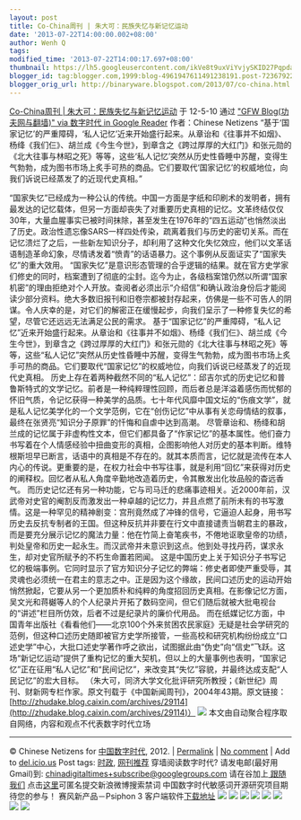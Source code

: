 ```yaml
---
layout: post
title: Co-China周刊 | 朱大可：民族失忆与新记忆运动
date: '2013-07-22T14:00:00.002+08:00'
author: Wenh Q
tags:
modified_time: '2013-07-22T14:00:17.697+08:00'
thumbnail: https://lh5.googleusercontent.com/ikVe8t9uxViYvjySKID27PqpdabDwcEXyWgpFnr4RqRk3Ri-sDVd0Ky98pJDhNM9Ci70xuzDeUUe4w5GWTSh75jZ4iDg0P5bYADyPkXOVEoL2GlgaQo=s72-c
blogger_id: tag:blogger.com,1999:blog-4961947611491238191.post-723679222022761271
blogger_orig_url: http://binaryware.blogspot.com/2013/07/co-china.html
---
```

[
Co-China周刊 |
朱大可：民族失忆与新记忆运动](http://feedproxy.google.com/~r/chinagfwblog/~3/4jVTn-t3Scg/)
于 12-5-10 通过 ["GFW Blog(功夫网与翻墙)" via 数字时代 in Google
Reader](http://feeds2.feedburner.com/chinagfwblog) 作者：Chinese
Netizens
“基于‘国家记忆’的严重障碍，‘私人记忆’近来开始盛行起来。从章诒和《往事并不如烟》、杨绛《我们仨》、胡兰成《今生今世》，到章含之《跨过厚厚的大红门》和张元勋的《北大往事与林昭之死》等等，这些‘私人记忆’突然从历史性昏睡中苏醒，变得生气勃勃，成为图书市场上炙手可热的商品。它们要取代‘国家记忆’的权威地位，向我们诉说已经蒸发了的近现代史真相。”



“国家失忆”已经成为一种公认的传统。中国一方面是字纸和印刷术的发明者，拥有最发达的记忆载体，但另一方面却丧失了对重要历史真相的记忆。文革终结仅仅30年，大量血腥事实已被时间抹除，甚至发生在1976年的“四五运动”也悄然淡出了历史。政治性遗忘像SARS一样四处传染，疏离着我们与历史的密切关系。而在记忆溃烂了之后，一些新左知识分子，却利用了这种文化失忆效应，他们以文革话语制造革命幻象，尽情诱发着“愤青”的话语暴力。这个事例从反面证实了“国家失忆”的重大效用。
“国家失忆”是意识形态管理的合乎逻辑的结果。就在官方史学家们修史的同时，档案遭到了彻底的尘封。迄今为止，各级档案馆仍然以所谓“国家机密”的理由拒绝对个人开放。查阅者必须出示“介绍信”和确认政治身份后才能阅读少部分资料。绝大多数旧报刊和旧卷宗都被封存起来，仿佛是一些不可告人的阴谋。令人庆幸的是，对它们的解密正在缓慢起步，向我们呈示了一种修复失忆的希望，尽管它还远远无法满足公民的需求。
基于“国家记忆”的严重障碍，“私人记忆”近来开始盛行起来。从章诒和《往事并不如烟》、杨绛《我们仨》、胡兰成《今生今世》，到章含之《跨过厚厚的大红门》和张元勋的《北大往事与林昭之死》等等，这些“私人记忆”突然从历史性昏睡中苏醒，变得生气勃勃，成为图书市场上炙手可热的商品。它们要取代“国家记忆”的权威地位，向我们诉说已经蒸发了的近现代史真相。
历史上存在着两种截然不同的“私人记忆”：邱吉尔式的历史记忆和普鲁斯特式的文学记忆。前者是一种纯粹理性回顾，而后者总是洋溢着感伤而忧郁的怀旧气质，令记忆获得一种美学的品质。七十年代风靡中国文坛的“伤痕文学”，就是私人记忆美学化的一个文学范例，它在“创伤记忆”中从事有关恋母情结的叙事，最终在张贤亮“知识分子原罪”的忏悔和自虐中达到高潮。
尽管章诒和、杨绛和胡兰成的记忆属于非虚构性文本，但它们都具备了“作家记忆”的基本属性。他们奋力书写着在个人情感经验中扭曲变形的真相，企图影响他人对历史的基本判断。维特根斯坦早已断言，话语中的真相是不存在的。就其本质而言，记忆就是流传在本人内心的传说。更重要的是，在权力社会中书写往事，就是利用“回忆”来获得对历史的阐释权。回忆者从私人角度辛勤地改造着历史，令其散发出化妆品般的杳远香气。
而历史记忆还有另一种功能，它与司马迁的悲痛事迹相关。近2000年前，汉武帝对史官的阉割反而激发出一种卓越的记忆力，并且点燃了前所未有的书写激情。这是一种罕见的精神剧变：宫刑竟然成了冲锋的信号，它逼迫人起身，用书写历史去反抗专制者的王国。但这种反抗并非要在行文中直接谴责当朝君主的暴政，而是要充分展示记忆的魔法力量：他在竹简上奋笔疾书，不倦地讴歌皇帝的功绩，判处皇帝和历史一起永生。而汉武帝并未意识到这点。他到处寻找丹药，谋求永生，却对史官所赋予的不朽生命置若罔闻。
这是中国历史上关于知识分子书写记忆的极端事例。它同时显示了官方知识分子记忆的弊端：修史者即使严重受辱，其灵魂也必须统一在君主的意志之中。正是因为这个缘故，民间口述历史的运动开始悄然掀起，它要从另一个更加质朴和纯粹的角度招回历史真相。在影像记忆方面，吴文光和蒋樾等人的个人纪录片开拓了数码空间，但它们随后就被大批电视台的“讲述”栏目所仿效，后者不过是纪录片的廉价代用品。
而在纸媒记忆方面，中国青年出版社《看看他们——北京100个外来贫困农民家庭》无疑是社会学研究的范例，但这种口述历史随即被官方史学所接管，一些高校和研究机构纷纷成立“口述史学”中心，大批口述史学著作呼之欲出，试图据此由“伪史”向“信史”飞跃。这场“新记忆运动”提供了重构记忆的重大契机，但以上的大量事例也表明，“国家记忆”正在征用“私人记忆”和“民间记忆”，来改变其“失忆”容貌，并最终达成支配“人民记忆”的宏大目标。
（朱大可，同济大学文化批评研究所教授；《新世纪》周刊、财新网专栏作家。原文刊载于《中国新闻周刊》，2004年43期。原文链接：[http://zhudake.blog.caixin.com/archives/29114](http://zhudake.blog.caixin.com/archives/29114)）
![](https://lh5.googleusercontent.com/ikVe8t9uxViYvjySKID27PqpdabDwcEXyWgpFnr4RqRk3Ri-sDVd0Ky98pJDhNM9Ci70xuzDeUUe4w5GWTSh75jZ4iDg0P5bYADyPkXOVEoL2GlgaQo)
本文由自动聚合程序取自网络，内容和观点不代表数字时代立场

* * * * *

© Chinese Netizens for [中国数字时代](https://cdtproxy.info/chinese),
2012. |
[Permalink](https://cdtproxy.info/chinese/2012/05/co-china%e5%91%a8%e5%88%8a-%e6%9c%b1%e5%a4%a7%e5%8f%af%ef%bc%9a%e6%b0%91%e6%97%8f%e5%a4%b1%e5%bf%86%e4%b8%8e%e6%96%b0%e8%ae%b0%e5%bf%86%e8%bf%90%e5%8a%a8/) |
[No
comment](https://cdtproxy.info/chinese/2012/05/co-china%e5%91%a8%e5%88%8a-%e6%9c%b1%e5%a4%a7%e5%8f%af%ef%bc%9a%e6%b0%91%e6%97%8f%e5%a4%b1%e5%bf%86%e4%b8%8e%e6%96%b0%e8%ae%b0%e5%bf%86%e8%bf%90%e5%8a%a8/#comments) |
Add to
[del.icio.us](http://del.icio.us/post?url=https://cdtproxy.info/chinese/2012/05/co-china%E5%91%A8%E5%88%8A-%E6%9C%B1%E5%A4%A7%E5%8F%AF%EF%BC%9A%E6%B0%91%E6%97%8F%E5%A4%B1%E5%BF%86%E4%B8%8E%E6%96%B0%E8%AE%B0%E5%BF%86%E8%BF%90%E5%8A%A8/&title=Co-China%E5%91%A8%E5%88%8A+%7C+%E6%9C%B1%E5%A4%A7%E5%8F%AF%EF%BC%9A%E6%B0%91%E6%97%8F%E5%A4%B1%E5%BF%86%E4%B8%8E%E6%96%B0%E8%AE%B0%E5%BF%86%E8%BF%90%E5%8A%A8)
Post tags:
[时政](https://cdtproxy.info/chinese/tag/%e6%97%b6%e6%94%bf/?category=10466),
[网刊推荐](https://cdtproxy.info/chinese/tag/%e7%bd%91%e5%88%8a%e6%8e%a8%e8%8d%90/?category=10466)
穿墙阅读数字时代? 请发电邮(最好用Gmail)到:
[chinadigitaltimes+subscribe@googlegroups.com](mailto:chinadigitaltimes%2Bsubscribe@googlegroups.com)
请在谷加上[ 跟随我们](https://plus.google.com/112915952962578336480)
点击[这里](https://docs.google.com/a/chinadigitaltimes.net/spreadsheet/viewform?hl=zh-CN&formkey=dGRpN3FrVThuMFFsZHBZcmNGLW94dEE6MQ#gid=0)可匿名提交新浪微博搜索禁词
中国数字时代敏感词开源研究项目期待您的参与！ 赛风新产品－Psiphon 3
客户端软件[下载地址](http://dld.bz/caonima745)
[](http://dld.bz/caonima745)
![](https://lh3.googleusercontent.com/jzOVzYNYOCa80NyvHu75xx1--kRBuGiHhKPQjizDKrqOAqyXo1ft_mHA4PEWzVnrWvNdFuFYQBMw7mahLmVQTxMow9x3Hz2J6nh_l1rsMB7ucZk3uFs) ![](https://lh3.googleusercontent.com/Ye6LCNhcfz5FVIPeaDiz2ho2DmMG_EMZh2PzemuzCu84zDFFnm2gVaAYKVnA1VcJhUVU-3mVjTATyIqNd-nlXtBzZANAYt5fSC5bXqu-kM3PlGcFQfc) ![](https://lh4.googleusercontent.com/GXfywuAbye-EltJJjREN05uw9mGXl-CrRYnyXAt_92EwiBaTvw26Psoii92zwlr2x_c4k8QX7erJVc8Hex1NlpS6VhLB8Ir7RoxBMdxUmYEq1pqSok8) ![](https://lh3.googleusercontent.com/6IoP9iBKAkFz0xInK8bzwY2TNLeCsDfJaKKuHBqnLwgL_E5W2jGdQ0aTosPmgsSTfXnudOaJAiriuyu6Y0kJGmjsnlXtc6VN9svIidQAFsqOXsXz_zo) ![](https://lh4.googleusercontent.com/e40-MivX4jMYNq2hdRhYWAXxBtRVhQoBMBYdb5cdi4HqWeaSqxrldL17sfxs1r7Mr3QvjneC9edOppR7CistoyohCB9o2Mejq-3GibIacaPFoJ584vM) ![](https://lh6.googleusercontent.com/7FzZzfOgJc0OBMd8ddyKb1jFRHn1TJgGDIg6GFQRecmrWsW_V_JUqcTdPxFuEazp0JtOjie3XBxJqt5lXstxgIlAZZr3BWoTJc9HQOjkEOkaVFPJfUY) ![](https://lh4.googleusercontent.com/tOK1WUw0gS0hZ16tHKqhQOOzHkwPybf2FLb4sWJm3NDF6sL8wNAbFKu1SBnMzKnlcwyP9X3_PnFUFD4wks-VNY_IjOVTghFGOmDYERVkCBGA4lNxt4E) ![](https://lh4.googleusercontent.com/tEKZULyQ1NskpBCIJTJ9DmA8-4ZHrmunHMIHQxlQQMCVmfYhZK0VCX-28iU8cyMIzrhG25WxNnR0OyCAm6UPawbaO6w6NcF2GKW1iBfibEtzICWa24g)
